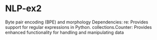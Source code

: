 # NLP-ex2
Byte pair encoding (BPE) and morphology
Dependencies:
re: Provides support for regular expressions in Python.
collections.Counter: Provides enhanced functionality for handling and manipulating data
